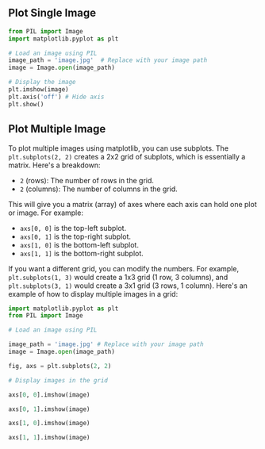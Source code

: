 ## Plot Single Image
```python
from PIL import Image
import matplotlib.pyplot as plt

# Load an image using PIL
image_path = 'image.jpg'  # Replace with your image path
image = Image.open(image_path)

# Display the image 
plt.imshow(image) 
plt.axis('off') # Hide axis 
plt.show()
```
## Plot Multiple Image
To plot multiple images using matplotlib, you can use subplots.
The `plt.subplots(2, 2)` creates a 2x2 grid of subplots, which is essentially a matrix. Here's a breakdown:

- `2` (rows): The number of rows in the grid.
- `2` (columns): The number of columns in the grid.

This will give you a matrix (array) of axes where each axis can hold one plot or image. For example:

- `axs[0, 0]` is the top-left subplot.
- `axs[0, 1]` is the top-right subplot.
- `axs[1, 0]` is the bottom-left subplot.
- `axs[1, 1]` is the bottom-right subplot.

If you want a different grid, you can modify the numbers. For example, `plt.subplots(1, 3)` would create a 1x3 grid (1 row, 3 columns), and `plt.subplots(3, 1)` would create a 3x1 grid (3 rows, 1 column).
Here's an example of how to display multiple images in a grid:
```python
import matplotlib.pyplot as plt
from PIL import Image

# Load an image using PIL

image_path = 'image.jpg' # Replace with your image path
image = Image.open(image_path)

fig, axs = plt.subplots(2, 2)

# Display images in the grid

axs[0, 0].imshow(image)

axs[0, 1].imshow(image)

axs[1, 0].imshow(image)

axs[1, 1].imshow(image)
```